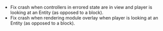 * Fix crash when controllers in errored state are in view and player is looking at an Entity (as opposed to a block).
* Fix crash when rendering module overlay when player is looking at an Entity (as opposed to a block).
